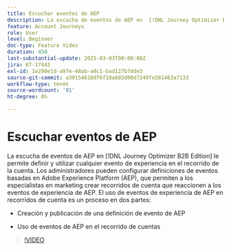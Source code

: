 ```yaml
---
title: Escuchar eventos de AEP
description: La escucha de eventos de AEP en  [!DNL Journey Optimizer B2B Edition]  le permite definir y utilizar cualquier evento de experiencia en el recorrido de la cuenta.
feature: Account Journeys
role: User
level: Beginner
doc-type: Feature Video
duration: 450
last-substantial-update: 2025-03-03T00:00:00Z
jira: KT-17443
exl-id: 1e290e1d-a97e-48ab-a0c1-bad127b7dde3
source-git-commit: a39154610df6f18a602d00d7249fe581463a7133
workflow-type: tm+mt
source-wordcount: '91'
ht-degree: 0%

---
```


# Escuchar eventos de AEP

La escucha de eventos de AEP en [!DNL Journey Optimizer B2B Edition] le permite definir y utilizar cualquier evento de experiencia en el recorrido de la cuenta. Los administradores pueden configurar definiciones de eventos basadas en Adobe Experience Platform (AEP), que permiten a los especialistas en marketing crear recorridos de cuenta que reaccionen a los eventos de experiencia de AEP. El uso de eventos de experiencia de AEP en recorridos de cuenta es un proceso en dos partes:

* Creación y publicación de una definición de evento de AEP

* Uso de eventos de AEP en el recorrido de cuentas

>[!VIDEO](https://video.tv.adobe.com/v/3448686/?learn=on&enablevpops&captions=spa)
